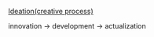 [Ideation(creative process)](https://en.wikipedia.org/wiki/Ideation_(creative_process))

innovation -> development -> actualization
